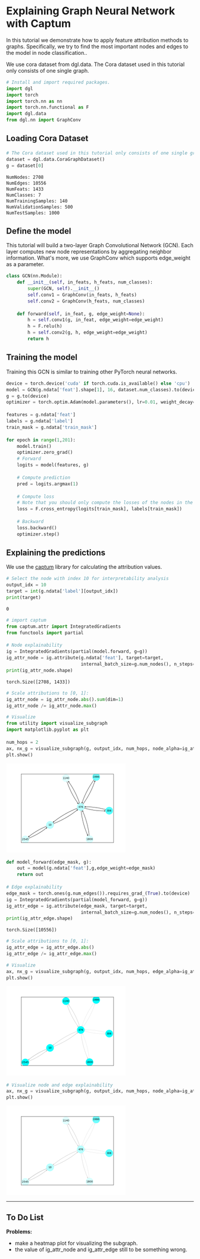 # Explaining Graph Neural Network with Captum 

In this tutorial we demonstrate how to apply feature attribution methods to graphs. Specifically, we try to find the most important nodes and edges to the model in node classification..

We use cora dataset from dgl.data. The Cora dataset used in this tutorial only consists of one single graph.


```python
# Install and import required packages.
import dgl
import torch
import torch.nn as nn
import torch.nn.functional as F
import dgl.data
from dgl.nn import GraphConv
```

## Loading Cora Dataset


```python
# The Cora dataset used in this tutorial only consists of one single graph.
dataset = dgl.data.CoraGraphDataset()
g = dataset[0]
```

    NumNodes: 2708
    NumEdges: 10556
    NumFeats: 1433
    NumClasses: 7
    NumTrainingSamples: 140
    NumValidationSamples: 500
    NumTestSamples: 1000


## Define the model
This tutorial will build a two-layer Graph Convolutional Network (GCN). Each layer computes new node representations by aggregating neighbor information. What's more, we use GraphConv which supports edge_weight as a parameter.


```python
class GCN(nn.Module):
    def __init__(self, in_feats, h_feats, num_classes):
        super(GCN, self).__init__()
        self.conv1 = GraphConv(in_feats, h_feats)
        self.conv2 = GraphConv(h_feats, num_classes)

    def forward(self, in_feat, g, edge_weight=None):
        h = self.conv1(g, in_feat, edge_weight=edge_weight)
        h = F.relu(h)
        h = self.conv2(g, h, edge_weight=edge_weight)
        return h
```

## Training the model
Training this GCN is similar to training other PyTorch neural networks.


```python
device = torch.device('cuda' if torch.cuda.is_available() else 'cpu')
model = GCN(g.ndata['feat'].shape[1], 16, dataset.num_classes).to(device)
g = g.to(device)
optimizer = torch.optim.Adam(model.parameters(), lr=0.01, weight_decay=5e-4)

features = g.ndata['feat']
labels = g.ndata['label']
train_mask = g.ndata['train_mask']

for epoch in range(1,201):
    model.train()
    optimizer.zero_grad()
    # Forward
    logits = model(features, g)
    
    # Compute prediction
    pred = logits.argmax(1)
    
    # Compute loss
    # Note that you should only compute the losses of the nodes in the training set.
    loss = F.cross_entropy(logits[train_mask], labels[train_mask])
    
    # Backward
    loss.backward()
    optimizer.step()
```


## Explaining the predictions
We use the [captum](https://captum.ai/) library for calculating the attribution values.


```python
# Select the node with index 10 for interpretability analysis
output_idx = 10
target = int(g.ndata['label'][output_idx])
print(target)
```

    0

```python
# import captum
from captum.attr import IntegratedGradients
from functools import partial

# Node explainability
ig = IntegratedGradients(partial(model.forward, g=g))
ig_attr_node = ig.attribute(g.ndata['feat'], target=target,
                            internal_batch_size=g.num_nodes(), n_steps=50)
print(ig_attr_node.shape)
```


    torch.Size([2708, 1433])

```python
# Scale attributions to [0, 1]:
ig_attr_node = ig_attr_node.abs().sum(dim=1)
ig_attr_node /= ig_attr_node.max()
```

```python
# Visualize
from utility import visualize_subgraph
import matplotlib.pyplot as plt

num_hops = 2
ax, nx_g = visualize_subgraph(g, output_idx, num_hops, node_alpha=ig_attr_node)
plt.show()
```

<img src="README.assets/Figure_1.png" style="zoom:50%;" />

```python
def model_forward(edge_mask, g):
    out = model(g.ndata['feat'],g,edge_weight=edge_mask)
    return out

# Edge explainability
edge_mask = torch.ones(g.num_edges()).requires_grad_(True).to(device)
ig = IntegratedGradients(partial(model_forward, g=g))
ig_attr_edge = ig.attribute(edge_mask, target=target,
                            internal_batch_size=g.num_nodes(), n_steps=50)
print(ig_attr_edge.shape)
```


    torch.Size([10556])

```python
# Scale attributions to [0, 1]:
ig_attr_edge = ig_attr_edge.abs()
ig_attr_edge /= ig_attr_edge.max()
```


```python
# Visualize
ax, nx_g = visualize_subgraph(g, output_idx, num_hops, edge_alpha=ig_attr_edge)
plt.show()
```

<img src="README.assets/Figure_2.png" style="zoom:50%;" />

```python
# Visualize node and edge explainability
ax, nx_g = visualize_subgraph(g, output_idx, num_hops, node_alpha=ig_attr_node, edge_alpha=ig_attr_edge)
plt.show()
```
<img src="README.assets/Figure_3.png" style="zoom:50%;" />

****

## To Do List

**Problems:**

- make a heatmap plot for visualizing the subgraph.
- the value of ig_attr_node and ig_attr_edge still to be something wrong.


